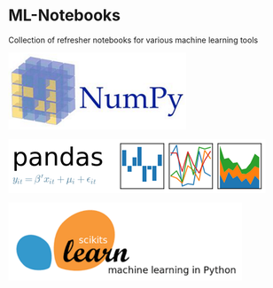# ML-Notebooks
Collection of refresher notebooks for various machine learning tools

[![Image Alt Text](images/NumPy.png)](numpy)  
  
  
[![Image Alt Text](images/Pandas.png)](pandas)  
  
  
[![Image Alt Text](images/scikit-learn.png)](scikit-learn)
